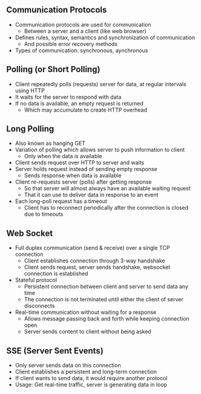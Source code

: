 ## Communication Protocols
- Communication protocols are used for communication
  - Between a server and a client (like web browser)
- Defines rules, syntax, semantics and synchronization of communication
  - And possible error recovery methods
- Types of communication: synchronous, aynchronous

## Polling (or Short Polling)
- Client repeatedly polls (requests) server for data, at regular intervals using HTTP
- It waits for the server to respond with data
- If no data is available, an empty request is returned
  - Which may accumulate to create HTTP overhead

## Long Polling
- Also known as hanging GET
- Variation of polling which allows server to push information to client
  - Only when the data is available
- Client sends request over HTTP to server and waits
- Server holds request instead of sending empty response
  - Sends response when data is available
- Client re-requests server (polls) after getting response
  - So that server will almost always have an available waiting request
  - That it can use to deliver data in response to an event
- Each long-poll request has a timeout
  - Client has to reconnect periodically after the connection is closed due to timeouts

## Web Socket
- Full duplex communication (send & receive) over a single TCP connection
  - Client establishes connection through 3-way handshake
  - Client sends request, server sends handshake, websocket connection is established
- Stateful protocol
  - Persistent connection between client and server to send data any time
  - The connection is not terminated until either the client of server disconnects
- Real-time communication without waiting for a response
  - Allows message passing back and forth while keeping connection open
  - Server sends content to client without being asked

## SSE (Server Sent Events)
- Only server sends data on this connection
- Client establishes a persistent and long-term connection
- If client wants to send data, it would require another protocol
- Usage: Get real-time traffic, server is generating data in loop
